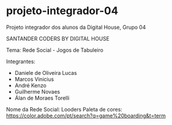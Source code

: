 # projeto-integrador-04
Projeto integrador dos alunos da Digital House, Grupo 04

SANTANDER CODERS BY DIGITAL HOUSE

Tema: Rede Social - Jogos de Tabuleiro

Integrantes:
- Daniele de Oliveira Lucas
- Marcos Vinicius
- André Kenzo
- Guilherme Novaes
- Álan de Moraes Torelli 


Nome da Rede Social: Looders
Paleta de cores: https://color.adobe.com/pt/search?q=game%20boarding&t=term

